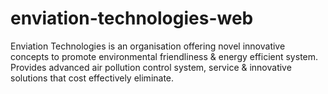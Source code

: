 # enviation-technologies-web
Enviation Technologies is an organisation offering novel innovative concepts to promote environmental friendliness &amp; energy efficient system. Provides advanced air pollution control system, service &amp; innovative solutions that cost effectively eliminate.
